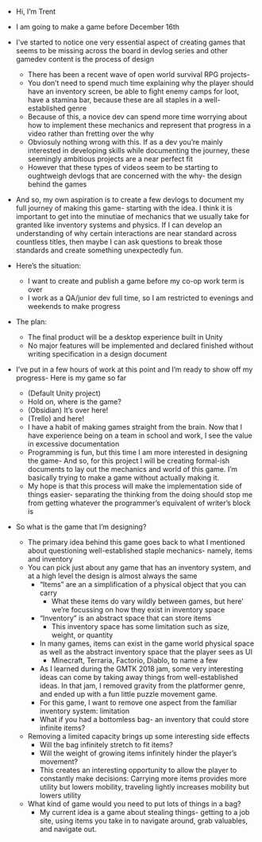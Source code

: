 - Hi, I’m Trent
- I am going to make a game before December 16th
- I've started to notice one very essential aspect of creating games that seems to be missing across the board in devlog series and other gamedev content is the process of design
	- There has been a recent wave of open world survival RPG projects-
	- You don’t need to spend much time explaining why the player should have an inventory screen, be able to fight enemy camps for loot, have a stamina bar, because these are all staples in a well-established genre
	- Because of this, a novice dev can spend more time worrying about how to implement these mechanics and represent that progress in a video rather than fretting over the why
	- Obviosuly nothing wrong with this. If as a dev you’re mainly interested in developing skills while documenting the journey, these seemingly ambitious projects are a near perfect fit
	- However that these types of videos seem to be starting to oughtweigh devlogs that are concerned with the why- the design behind the games

- And so, my own aspiration is to create a few devlogs to document my full journey of making this game- starting with the idea. I think it is important to get into the minutiae of mechanics that we usually take for granted like inventory systems and physics. If I can develop an understanding of why certain interactions are near standard across countless titles, then maybe I can ask questions to break those standards and create something unexpectedly fun.

- Here’s the situation:
	- I want to create and publish a game before my co-op work term is over
	- I work as a QA/junior dev full time, so I am restricted to evenings and weekends to make progress

- The plan:
	- The final product will be a desktop experience built in Unity
	- No major features will be implemented and declared finished without writing specification in a design document

- I’ve put in a few hours of work at this point and I’m ready to show off my progress- Here is my game so far
	- (Default Unity project)
	- Hold on, where is the game?
	- (Obsidian) It’s over here!
	- (Trello) and here!
	- I have a habit of making games straight from the brain. Now that I have experience being on a team in school and work, I see the value in excessive documentation
	- Programming is fun, but this time I am more interested in designing the game- And so, for this project I will be creating formal-ish documents to lay out the mechanics and world of this game. I’m basically trying to make a game without actually making it.
	- My hope is that this process will make the implementation side of things easier- separating the thinking from the doing should stop me from getting whatever the programmer’s equivalent of writer’s block is

- So what is the game that I’m designing?
	- The primary idea behind this game goes back to what I mentioned about questioning well-established staple mechanics- namely, items and inventory
	- You can pick just about any game that has an inventory system, and at a high level the design is almost always the same
		- “Items” are an a simplification of a physical object that you can carry
			- What these items do vary wildly between games, but here’ we’re focussing on how they exist in inventory space
		- “Inventory” is an abstract space that can store items
			- This inventory space has some limitation such as size, weight, or quantity
		- In many games, items can exist in the game world physical space as well as the abstract inventory space that the player sees as UI
			- Minecraft, Terraria, Factorio, Diablo, to name a few
		- As I learned during the GMTK 2018 jam, some very interesting ideas can come by taking away things from well-established ideas. In that jam, I removed gravity from the platformer genre, and ended up with a fun little puzzle movement game.
		- For this game, I want to remove one aspect from the familiar inventory system: limitation
		- What if you had a bottomless bag- an inventory that could store infinite items?
	- Removing a limited capacity brings up some interesting side effects
		- Will the bag infinitely stretch to fit items?
		- Will the weight of growing items infinitely hinder the player’s movement?
		- This creates an interesting opportunity to allow the player to constantly make decisions: Carrying more items provides more utility but lowers mobility, traveling lightly increases mobility but lowers utility
	- What kind of game would you need to put lots of things in a bag?
		- My current idea is a game about stealing things- getting to a job site, using items you take in to navigate around, grab valuables, and navigate out.
